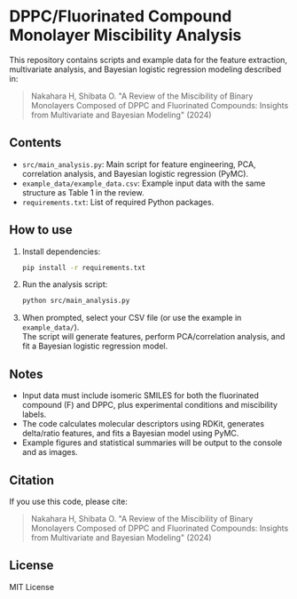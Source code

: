 # DPPC/Fluorinated Compound Monolayer Miscibility Analysis

This repository contains scripts and example data for the feature extraction, multivariate analysis, and Bayesian logistic regression modeling described in:

> Nakahara H, Shibata O. "A Review of the Miscibility of Binary Monolayers Composed of DPPC and Fluorinated Compounds: Insights from Multivariate and Bayesian Modeling" (2024)

## Contents

- `src/main_analysis.py`: Main script for feature engineering, PCA, correlation analysis, and Bayesian logistic regression (PyMC).
- `example_data/example_data.csv`: Example input data with the same structure as Table 1 in the review.
- `requirements.txt`: List of required Python packages.

## How to use

1. Install dependencies:

    ```bash
    pip install -r requirements.txt
    ```

2. Run the analysis script:

    ```bash
    python src/main_analysis.py
    ```

3. When prompted, select your CSV file (or use the example in `example_data/`).  
   The script will generate features, perform PCA/correlation analysis, and fit a Bayesian logistic regression model.

## Notes

- Input data must include isomeric SMILES for both the fluorinated compound (F) and DPPC, plus experimental conditions and miscibility labels.
- The code calculates molecular descriptors using RDKit, generates delta/ratio features, and fits a Bayesian model using PyMC.
- Example figures and statistical summaries will be output to the console and as images.

## Citation

If you use this code, please cite:

> Nakahara H, Shibata O. "A Review of the Miscibility of Binary Monolayers Composed of DPPC and Fluorinated Compounds: Insights from Multivariate and Bayesian Modeling" (2024)

## License

MIT License

